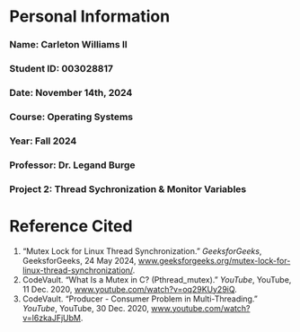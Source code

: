 # Personal Information
### Name: Carleton Williams II
### Student ID: 003028817
### Date: November 14th, 2024
### Course: Operating Systems
### Year: Fall 2024 
### Professor: Dr. Legand Burge 
### Project 2: Thread Sychronization & Monitor Variables
# Reference Cited
1. “Mutex Lock for Linux Thread Synchronization.” _GeeksforGeeks_, GeeksforGeeks, 24 May 2024,
  www.geeksforgeeks.org/mutex-lock-for-linux-thread-synchronization/.
2. CodeVault. “What Is a Mutex in C? (Pthread_mutex).” _YouTube_, YouTube, 11 Dec. 2020,
   www.youtube.com/watch?v=oq29KUy29iQ.
3. CodeVault. “Producer - Consumer Problem in Multi-Threading.” _YouTube_, YouTube, 30 Dec. 2020,
   www.youtube.com/watch?v=l6zkaJFjUbM. 

